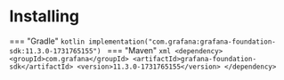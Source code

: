 # Installing

=== "Gradle"
    ```kotlin
    implementation("com.grafana:grafana-foundation-sdk:11.3.0-1731765155")
    ```
=== "Maven"
    ```xml
    <dependency>
        <groupId>com.grafana</groupId>
        <artifactId>grafana-foundation-sdk</artifactId>
        <version>11.3.0-1731765155</version>
    </dependency>
    ```

